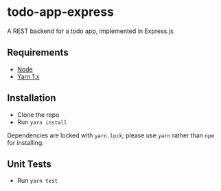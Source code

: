 # todo-app-express

A REST backend for a todo app, implemented in Express.js

## Requirements

- [Node](https://nodejs.org)
- [Yarn 1.x](https://classic.yarnpkg.com/lang/en/)

## Installation

- Clone the repo
- Run `yarn install`

Dependencies are locked with `yarn.lock`; please use `yarn` rather than `npm` for installing.

## Unit Tests

- Run `yarn test`
